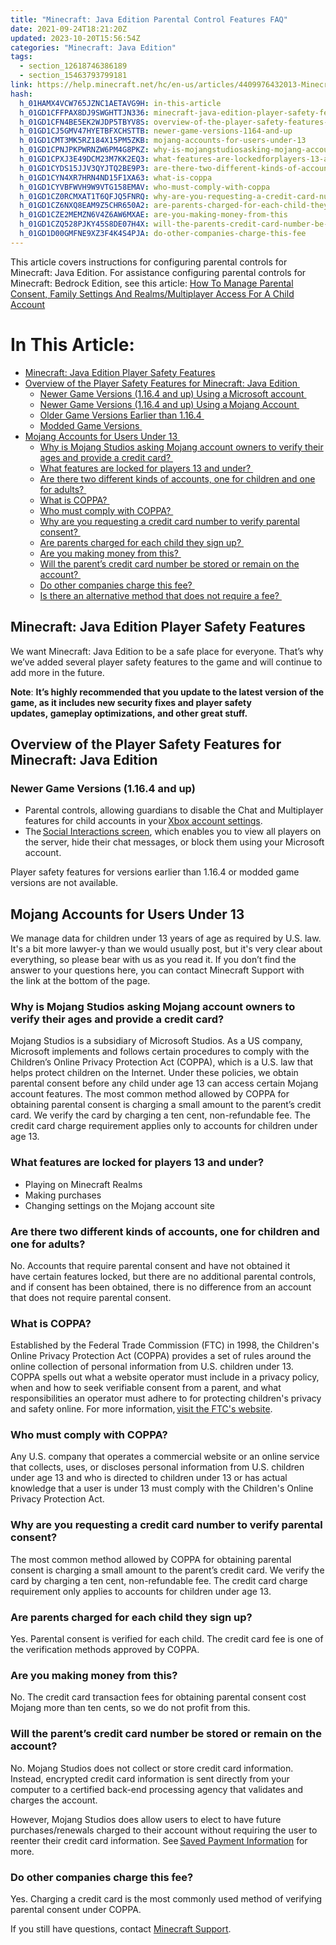 ```yaml
---
title: "Minecraft: Java Edition Parental Control Features FAQ"
date: 2021-09-24T18:21:20Z
updated: 2023-10-20T15:56:54Z
categories: "Minecraft: Java Edition"
tags:
  - section_12618746386189
  - section_15463793799181
link: https://help.minecraft.net/hc/en-us/articles/4409976432013-Minecraft-Java-Edition-Parental-Control-Features-FAQ
hash:
  h_01HAMX4VCW765JZNC1AETAVG9H: in-this-article
  h_01GD1CFFPAX8DJ9SWGHTTJN336: minecraft-java-edition-player-safety-features
  h_01GD1CFN4BE5EK2WJDP5TBYV8S: overview-of-the-player-safety-features-for-minecraft-java-edition
  h_01GD1CJ5GMV47HYETBFXCHSTTB: newer-game-versions-1164-and-up
  h_01GD1CMT3MK5RZ184X15PM5ZKB: mojang-accounts-for-users-under-13
  h_01GD1CPNJPKPWRNZW6PM4G8PKZ: why-is-mojangstudiosasking-mojang-account-owners-to-verify-their-ages-and-provide-a-credit-card
  h_01GD1CPXJ3E49DCM23M7KK2EQ3: what-features-are-lockedforplayers-13-and-under
  h_01GD1CYDS15JJV3QYJTQ2BE9P3: are-there-two-different-kinds-of-accounts-one-for-children-and-one-for-adults
  h_01GD1CYN4XR7HRN4ND15F1XA63: what-is-coppa
  h_01GD1CYVBFWVH9W9VTG158EMAV: who-must-comply-with-coppa
  h_01GD1CZ0RCMXAT1T6QFJQ5FNRQ: why-are-you-requesting-a-credit-card-number-to-verify-parental-consent
  h_01GD1CZ6NXQ8EAM9Z5CHR650A2: are-parents-charged-for-each-child-they-sign-up
  h_01GD1CZE2MEMZN6V4Z6AW6MXAE: are-you-making-money-from-this
  h_01GD1CZQ528PJKY45S8DE07H4X: will-the-parents-credit-card-number-be-stored-or-remain-on-the-account
  h_01GD1D00GMFNE9XZ3F4K4S4PJA: do-other-companies-charge-this-fee
---
```


This article covers instructions for configuring parental controls for Minecraft: Java Edition. For assistance configuring parental controls for Minecraft: Bedrock Edition, see this article: [How To Manage Parental Consent, Family Settings And Realms/Multiplayer Access For A Child Account](../Minecraft-Bedrock-Edition/Set-Up-Microsoft-Family-Accounts-for-Minecraft-multiplayer-games.md)

# In This Article:

- [Minecraft: Java Edition Player Safety Features](#minecraft-java-edition-player-safety-features)
- [Overview of the Player Safety Features for Minecraft: Java Edition ](#overview-of-the-player-safety-features-for-minecraft-java-edition)
  - [Newer Game Versions (1.16.4 and up) Using a Microsoft account ](#newer-game-versions-1164-and-up)
  - [Newer Game Versions (1.16.4 and up) Using a Mojang Account ](#h_01GD1CJAHA0T5F16AKSS1N0CA6)
  - [Older Game Versions Earlier than 1.16.4 ](#h_01GD1CJJWK1F3GBYG9XEC5V29H)
  - [Modded Game Versions ](#h_01GD1CJVX1W3PJ3XBDSYWFRGA6)
- [Mojang Accounts for Users Under 13 ](#mojang-accounts-for-users-under-13)
  - [Why is Mojang Studios asking Mojang account owners to verify their ages and provide a credit card? ](#why-is-mojangstudiosasking-mojang-account-owners-to-verify-their-ages-and-provide-a-credit-card)
  - [What features are locked for players 13 and under? ](#what-features-are-lockedforplayers-13-and-under)
  - [Are there two different kinds of accounts, one for children and one for adults? ](#are-there-two-different-kinds-of-accounts-one-for-children-and-one-for-adults)
  - [What is COPPA? ](#what-is-coppa)
  - [Who must comply with COPPA? ](#who-must-comply-with-coppa)
  - [Why are you requesting a credit card number to verify parental consent? ](#why-are-you-requesting-a-credit-card-number-to-verify-parental-consent)
  - [Are parents charged for each child they sign up? ](#are-parents-charged-for-each-child-they-sign-up)
  - [Are you making money from this? ](#are-you-making-money-from-this)
  - [Will the parent’s credit card number be stored or remain on the account? ](#will-the-parents-credit-card-number-be-stored-or-remain-on-the-account)
  - [Do other companies charge this fee? ](#do-other-companies-charge-this-fee)
  - [Is there an alternative method that does not require a fee? ](#h_01GD1D09RA2RZXAKV5KPA9R0TZ)

## Minecraft: Java Edition Player Safety Features

We want Minecraft: Java Edition to be a safe place for everyone. That’s why we’ve added several player safety features to the game and will continue to add more in the future. 

**Note**: **It’s highly recommended that you update to the latest version of the game, as it includes new security fixes and player safety updates, gameplay optimizations, and other great stuff.** 

## Overview of the Player Safety Features for Minecraft: Java Edition 

### Newer Game Versions (1.16.4 and up)

- Parental controls, allowing guardians to disable the Chat and Multiplayer features for child accounts in your [Xbox account settings](http://account.xbox.com/settings).
- The [Social Interactions screen](https://minecraft.gamepedia.com/Social_Interactions_screen), which enables you to view all players on the server, hide their chat messages, or block them using your Microsoft account.

Player safety features for versions earlier than 1.16.4 or modded game versions are not available. 

## Mojang Accounts for Users Under 13

We manage data for children under 13 years of age as required by U.S. law. It's a bit more lawyer-y than we would usually post, but it's very clear about everything, so please bear with us as you read it. If you don’t find the answer to your questions here, you can contact Minecraft Support with the link at the bottom of the page.

### Why is Mojang Studios asking Mojang account owners to verify their ages and provide a credit card? 

Mojang Studios is a subsidiary of Microsoft Studios. As a US company, Microsoft implements and follows certain procedures to comply with the Children’s Online Privacy Protection Act (COPPA), which is a U.S. law that helps protect children on the Internet. Under these policies, we obtain parental consent before any child under age 13 can access certain Mojang account features. The most common method allowed by COPPA for obtaining parental consent is charging a small amount to the parent’s credit card. We verify the card by charging a ten cent, non-refundable fee. The credit card charge requirement applies only to accounts for children under age 13.

### What features are locked for players 13 and under? 

- Playing on Minecraft Realms
- Making purchases 
- Changing settings on the Mojang account site

### Are there two different kinds of accounts, one for children and one for adults? 

No. Accounts that require parental consent and have not obtained it have certain features locked, but there are no additional parental controls, and if consent has been obtained, there is no difference from an account that does not require parental consent.

### What is COPPA? 

Established by the Federal Trade Commission (FTC) in 1998, the Children's Online Privacy Protection Act (COPPA) provides a set of rules around the online collection of personal information from U.S. children under 13. COPPA spells out what a website operator must include in a privacy policy, when and how to seek verifiable consent from a parent, and what responsibilities an operator must adhere to for protecting children's privacy and safety online. For more information, [visit the FTC's website](http://www.ftc.gov/).

### Who must comply with COPPA? 

Any U.S. company that operates a commercial website or an online service that collects, uses, or discloses personal information from U.S. children under age 13 and who is directed to children under 13 or has actual knowledge that a user is under 13 must comply with the Children's Online Privacy Protection Act.

### Why are you requesting a credit card number to verify parental consent? 

The most common method allowed by COPPA for obtaining parental consent is charging a small amount to the parent’s credit card. We verify the card by charging a ten cent, non-refundable fee. The credit card charge requirement only applies to accounts for children under age 13.

### Are parents charged for each child they sign up? 

Yes. Parental consent is verified for each child. The credit card fee is one of the verification methods approved by COPPA.

### Are you making money from this? 

No. The credit card transaction fees for obtaining parental consent cost Mojang more than ten cents, so we do not profit from this.

### Will the parent’s credit card number be stored or remain on the account? 

No. Mojang Studios does not collect or store credit card information. Instead, encrypted credit card information is sent directly from your computer to a certified back-end processing agency that validates and charges the account.

However, Mojang Studios does allow users to elect to have future purchases/renewals charged to their account without requiring the user to reenter their credit card information. See [Saved Payment Information](../Minecraft-Java-Edition-Accounts/Minecraft-Java-Edition-Account-Billing-FAQ.md#savedpaymentinformation) for more.

### Do other companies charge this fee? 

Yes. Charging a credit card is the most commonly used method of verifying parental consent under COPPA.

If you still have questions, contact [Minecraft Support](https://aka.ms/Minecraft-Support).
